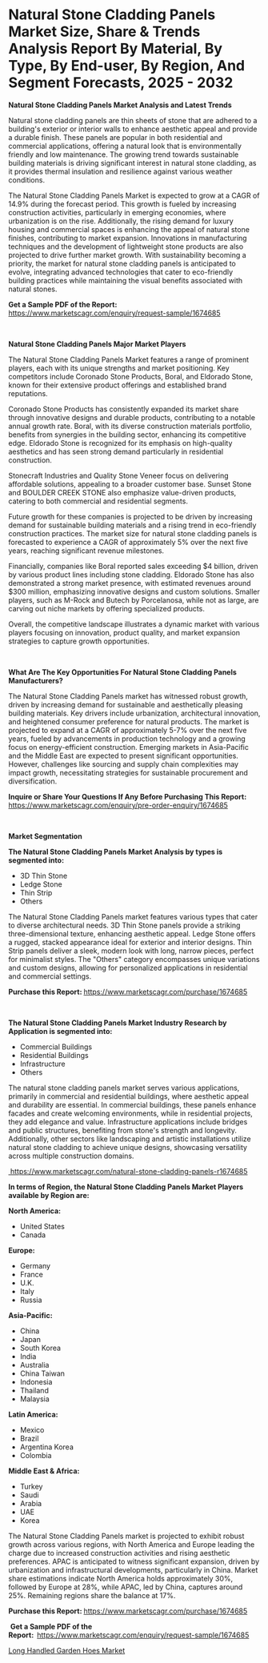 <p><h1>Natural Stone Cladding Panels Market Size, Share & Trends Analysis Report By Material, By Type, By End-user, By Region, And Segment Forecasts, 2025 - 2032</h1></p><p><strong>Natural Stone Cladding Panels Market Analysis and Latest Trends</strong></p>
<p><p>Natural stone cladding panels are thin sheets of stone that are adhered to a building's exterior or interior walls to enhance aesthetic appeal and provide a durable finish. These panels are popular in both residential and commercial applications, offering a natural look that is environmentally friendly and low maintenance. The growing trend towards sustainable building materials is driving significant interest in natural stone cladding, as it provides thermal insulation and resilience against various weather conditions.</p><p>The Natural Stone Cladding Panels Market is expected to grow at a CAGR of 14.9% during the forecast period. This growth is fueled by increasing construction activities, particularly in emerging economies, where urbanization is on the rise. Additionally, the rising demand for luxury housing and commercial spaces is enhancing the appeal of natural stone finishes, contributing to market expansion. Innovations in manufacturing techniques and the development of lightweight stone products are also projected to drive further market growth. With sustainability becoming a priority, the market for natural stone cladding panels is anticipated to evolve, integrating advanced technologies that cater to eco-friendly building practices while maintaining the visual benefits associated with natural stones.</p></p>
<p><strong>Get a Sample PDF of the Report:&nbsp;</strong> <a href="https://www.marketscagr.com/enquiry/request-sample/1674685?utm_campaign=2936&utm_medium=2&utm_source=Github&utm_content=ia&utm_term=25032025&utm_id=natural-stone-cladding-panels">https://www.marketscagr.com/enquiry/request-sample/1674685</a></p>
<p>&nbsp;</p>
<p><strong>Natural Stone Cladding Panels Major Market Players</strong></p>
<p><p>The Natural Stone Cladding Panels Market features a range of prominent players, each with its unique strengths and market positioning. Key competitors include Coronado Stone Products, Boral, and Eldorado Stone, known for their extensive product offerings and established brand reputations.</p><p>Coronado Stone Products has consistently expanded its market share through innovative designs and durable products, contributing to a notable annual growth rate. Boral, with its diverse construction materials portfolio, benefits from synergies in the building sector, enhancing its competitive edge. Eldorado Stone is recognized for its emphasis on high-quality aesthetics and has seen strong demand particularly in residential construction.</p><p>Stonecraft Industries and Quality Stone Veneer focus on delivering affordable solutions, appealing to a broader customer base. Sunset Stone and BOULDER CREEK STONE also emphasize value-driven products, catering to both commercial and residential segments.</p><p>Future growth for these companies is projected to be driven by increasing demand for sustainable building materials and a rising trend in eco-friendly construction practices. The market size for natural stone cladding panels is forecasted to experience a CAGR of approximately 5% over the next five years, reaching significant revenue milestones.</p><p>Financially, companies like Boral reported sales exceeding $4 billion, driven by various product lines including stone cladding. Eldorado Stone has also demonstrated a strong market presence, with estimated revenues around $300 million, emphasizing innovative designs and custom solutions. Smaller players, such as M-Rock and Butech by Porcelanosa, while not as large, are carving out niche markets by offering specialized products.</p><p>Overall, the competitive landscape illustrates a dynamic market with various players focusing on innovation, product quality, and market expansion strategies to capture growth opportunities.</p></p>
<p>&nbsp;</p>
<p><strong>What Are The Key Opportunities For Natural Stone Cladding Panels Manufacturers?</strong></p>
<p><p>The Natural Stone Cladding Panels market has witnessed robust growth, driven by increasing demand for sustainable and aesthetically pleasing building materials. Key drivers include urbanization, architectural innovation, and heightened consumer preference for natural products. The market is projected to expand at a CAGR of approximately 5-7% over the next five years, fueled by advancements in production technology and a growing focus on energy-efficient construction. Emerging markets in Asia-Pacific and the Middle East are expected to present significant opportunities. However, challenges like sourcing and supply chain complexities may impact growth, necessitating strategies for sustainable procurement and diversification.</p></p>
<p><strong>Inquire or Share Your Questions If Any Before Purchasing This Report:</strong> <a href="https://www.marketscagr.com/enquiry/pre-order-enquiry/1674685?utm_campaign=2936&utm_medium=2&utm_source=Github&utm_content=ia&utm_term=25032025&utm_id=natural-stone-cladding-panels">https://www.marketscagr.com/enquiry/pre-order-enquiry/1674685</a></p>
<p>&nbsp;</p>
<p><strong>Market Segmentation</strong></p>
<p><strong>The Natural Stone Cladding Panels Market Analysis by types is segmented into:</strong></p>
<p><ul><li>3D Thin Stone</li><li>Ledge Stone</li><li>Thin Strip</li><li>Others</li></ul></p>
<p><p>The Natural Stone Cladding Panels market features various types that cater to diverse architectural needs. 3D Thin Stone panels provide a striking three-dimensional texture, enhancing aesthetic appeal. Ledge Stone offers a rugged, stacked appearance ideal for exterior and interior designs. Thin Strip panels deliver a sleek, modern look with long, narrow pieces, perfect for minimalist styles. The "Others" category encompasses unique variations and custom designs, allowing for personalized applications in residential and commercial settings.</p></p>
<p><strong>Purchase this Report:&nbsp;</strong><a href="https://www.marketscagr.com/purchase/1674685?utm_campaign=2936&utm_medium=2&utm_source=Github&utm_content=ia&utm_term=25032025&utm_id=natural-stone-cladding-panels">https://www.marketscagr.com/purchase/1674685</a></p>
<p>&nbsp;</p>
<p><strong>The Natural Stone Cladding Panels Market Industry Research by Application is segmented into:</strong></p>
<p><ul><li>Commercial Buildings</li><li>Residential Buildings</li><li>Infrastructure</li><li>Others</li></ul></p>
<p><p>The natural stone cladding panels market serves various applications, primarily in commercial and residential buildings, where aesthetic appeal and durability are essential. In commercial buildings, these panels enhance facades and create welcoming environments, while in residential projects, they add elegance and value. Infrastructure applications include bridges and public structures, benefiting from stone's strength and longevity. Additionally, other sectors like landscaping and artistic installations utilize natural stone cladding to achieve unique designs, showcasing versatility across multiple construction domains.</p></p>
<p><a href="https://www.marketscagr.com/natural-stone-cladding-panels-r1674685?utm_campaign=2936&utm_medium=2&utm_source=Github&utm_content=ia&utm_term=25032025&utm_id=natural-stone-cladding-panels">&nbsp;https://www.marketscagr.com/natural-stone-cladding-panels-r1674685</a></p>
<p><strong>In terms of Region, the Natural Stone Cladding Panels Market Players available by Region are:</strong></p>
<p>
    <p> <strong> North America: </strong>
        <ul>
            <li>United States</li>
            <li>Canada</li>
        </ul>
        </p> 
    <p> <strong> Europe: </strong>
        <ul>
            <li>Germany</li>
            <li>France</li>
            <li>U.K.</li>
            <li>Italy</li>
            <li>Russia</li>
        </ul>
        </p> 
    <p> <strong> Asia-Pacific: </strong>
        <ul>
            <li>China</li>
            <li>Japan</li>
            <li>South Korea</li>
            <li>India</li>
            <li>Australia</li>
            <li>China Taiwan</li>
            <li>Indonesia</li>
            <li>Thailand</li>
            <li>Malaysia</li>
        </ul>
        </p> 
    <p> <strong> Latin America: </strong>
        <ul>
            <li>Mexico</li>
            <li>Brazil</li>
            <li>Argentina Korea</li>
            <li>Colombia</li>
        </ul>
        </p> 
    <p> <strong> Middle East & Africa: </strong>
        <ul>
            <li>Turkey</li>
            <li>Saudi</li>
            <li>Arabia</li>
            <li>UAE</li>
            <li>Korea</li>
        </ul>
    </p>
    </p>
<p><p>The Natural Stone Cladding Panels market is projected to exhibit robust growth across various regions, with North America and Europe leading the charge due to increased construction activities and rising aesthetic preferences. APAC is anticipated to witness significant expansion, driven by urbanization and infrastructural developments, particularly in China. Market share estimations indicate North America holds approximately 30%, followed by Europe at 28%, while APAC, led by China, captures around 25%. Remaining regions share the balance at 17%.</p></p>
<p><strong>Purchase this Report: </strong><a href="https://www.marketscagr.com/purchase/1674685?utm_campaign=2936&utm_medium=2&utm_source=Github&utm_content=ia&utm_term=25032025&utm_id=natural-stone-cladding-panels">https://www.marketscagr.com/purchase/1674685</a></p>
<p>&nbsp;<strong>Get a Sample PDF of the Report:&nbsp;&nbsp;</strong><a href="https://www.marketscagr.com/enquiry/request-sample/1674685?utm_campaign=2936&utm_medium=2&utm_source=Github&utm_content=ia&utm_term=25032025&utm_id=natural-stone-cladding-panels">https://www.marketscagr.com/enquiry/request-sample/1674685</a></p>
<p><strong></strong></p>
<p><p><a href="https://github.com/zanoligarav/Market-Research-Report-List-1/blob/main/long-handled-garden-hoes-market.md?utm_campaign=2936&utm_medium=2&utm_source=Github&utm_content=ia&utm_term=25032025&utm_id=natural-stone-cladding-panels">Long Handled Garden Hoes Market</a></p></p>